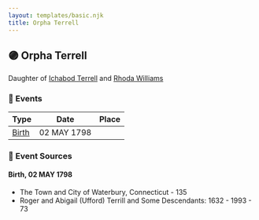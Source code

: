 ```yaml
---
layout: templates/basic.njk
title: Orpha Terrell
---
```

## 🟣 Orpha Terrell

Daughter of [Ichabod Terrell](/people/6/66420816) and [Rhoda Williams](/people/2/220352)

### 📆 Events

Type | Date | Place
------ | ------ | ------
[Birth](#event-e7b8b31e-7f7e-4cb4-9b40-5a404b45247d) | 02 MAY 1798 |

### 📰 Event Sources

#### <a id="event-e7b8b31e-7f7e-4cb4-9b40-5a404b45247d"></a> Birth, 02 MAY 1798
* The Town and City of Waterbury, Connecticut  - 135
* Roger and Abigail (Ufford) Terrill and Some Descendants: 1632 - 1993  - 73